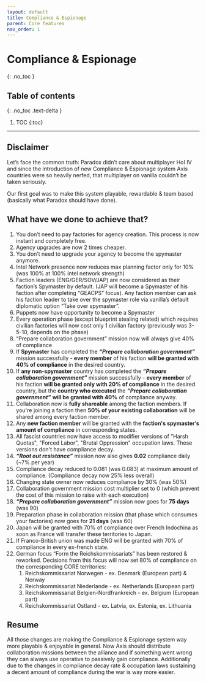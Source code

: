 ```yaml
---
layout: default
title: Compliance & Espionage
parent: Core features
nav_order: 1
---
```

# Compliance & Espionage
{: .no_toc }

## Table of contents
{: .no_toc .text-delta }

1. TOC
{:toc}

---

## Disclaimer

Let’s face the common truth: Paradox didn’t care about multiplayer HoI IV and since the introduction of new Compliance & Espionage system Axis countries were so heavily nerfed, that multiplayer on vanilla couldn’t be taken seriously.

Our first goal was to make this system playable, rewardable & team based (basically what Paradox should have done). 

## What have we done to achieve that?

1. You don’t need to pay factories for agency creation. This process is now instant and completely free.
1. Agency upgrades are now 2 times cheaper.
1. You don’t need to upgrade your agency to become the spymaster anymore.
1. Intel Network presence now reduces max planning factor only for 10% (was 100% at 100% intel network strength)
1. Faction leaders (ENG/GER/SOV/JAP) are now considered as their faction’s Spymaster by default. (JAP will become a Spymaster of his faction after completing “GEACPS” focus). Any faction member can ask his faction leader to take over the spymaster role via vanilla’s default diplomatic option “Take over spymaster”.
1. Puppets now have opportunity to become a Spymaster
1. Every operation phase (except blueprint stealing related) which requires civilian factories will now cost only 1 civilian factory (previously was 3-5-10, depends on the phase)
1. “Prepare collaboration government” mission now will always give 40% of compliance
1. If **Spymaster** has completed the **_“Prepare collaboration government”_** mission successfully - **every member** of his faction **will be granted with 40% of compliance** in the desired country.
1. If **any non-spymaster** country has completed the **_“Prepare collaboration government”_** mission successfully - **every member** of his faction **will be granted only with 20% of compliance** in the desired country, but the **country who executed** the **_“Prepare collaboration government”_** **will be granted with 40%** of compliance anyway.
1. Collaboration now is **fully shareable** among the faction members. If you're joining a faction then **50% of your existing collaboration** will be shared among every faction member.
1. Any **new faction member** will be granted with the **faction's spymaster’s amount of compliance** in corresponding states.
1. All fascist countries now have access to modifier versions of "Harsh Quotas", "Forced Labor", "Brutal Oppression" occupation laws. These versions don't have compliance decay. 
1. **_“Root out resistance”_** mission now also gives **0.02** compliance daily (~7% per year)
1. Compliance decay reduced to 0.081 (was 0.083) at maximum amount of compliance. (Compliance decay now 25% less overall)
1. Changing state owner now reduces compliance by 30% (was 50%)
1. Collaboration government mission cost multiplier set to 0 (which prevent the cost of this mission to raise with each execution)
1. **_“Prepare collaboration government”_** mission now goes for **75 days** (was 90)
1. Preparation phase in collaboration mission (that phase which consumes your factories) now goes for **21 days** (was 60)
1. Japan will be granted with 70% of compliance over French Indochina as soon as France will transfer these territories to Japan.
1. If Franco-British union was made ENG will be granted with 70% of compliance in every ex-french state.
1. German focus “Form the Reichskommissariats” has been restored & reworked. Decisions from this focus will now set 80% of compliance on the corresponding CORE territories:
    1. Reichskommissariat Norwegen - ex. Denmark (European part) & Norway
    1. Reichskommissariat Niederlande - ex. Netherlands (European part)
    1. Reichskommissariat Belgien-Nordfrankreich - ex. Belgium (European part)
    1. Reichskommissariat Ostland - ex. Latvia, ex. Estonia, ex. Lithuania

## Resume

All those changes are making the Compliance & Espionage system way more playable & enjoyable in general. Now Axis should distribute collaboration missions between the alliance and if something went wrong they can always use operative to passively gain compliance. Additionally due to the changes in compliance decay rate & occupation laws sustaining a decent amount of compliance during the war is way more easier.

